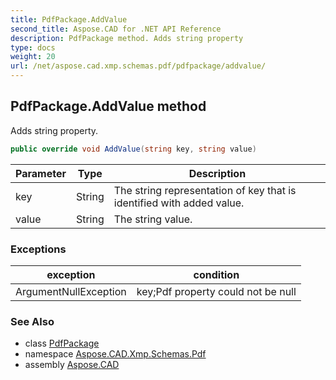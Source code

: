 ```yaml
---
title: PdfPackage.AddValue
second_title: Aspose.CAD for .NET API Reference
description: PdfPackage method. Adds string property
type: docs
weight: 20
url: /net/aspose.cad.xmp.schemas.pdf/pdfpackage/addvalue/
---
```

## PdfPackage.AddValue method

Adds string property.

```csharp
public override void AddValue(string key, string value)
```

| Parameter | Type | Description |
| --- | --- | --- |
| key | String | The string representation of key that is identified with added value. |
| value | String | The string value. |

### Exceptions

| exception | condition |
| --- | --- |
| ArgumentNullException | key;Pdf property could not be null |

### See Also

* class [PdfPackage](../)
* namespace [Aspose.CAD.Xmp.Schemas.Pdf](../../pdfpackage/)
* assembly [Aspose.CAD](../../../)


